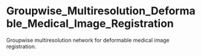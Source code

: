 # Groupwise_Multiresolution_Deformable_Medical_Image_Registration
Groupwise multiresolution network for deformable medical image registration.
